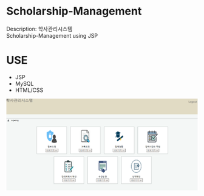 # Scholarship-Management  
  
Description: 학사관리시스템  
Scholarship-Management using JSP

  
# USE  
- JSP
- MySQL
- HTML/CSS
  
 ![img](./img.PNG)
